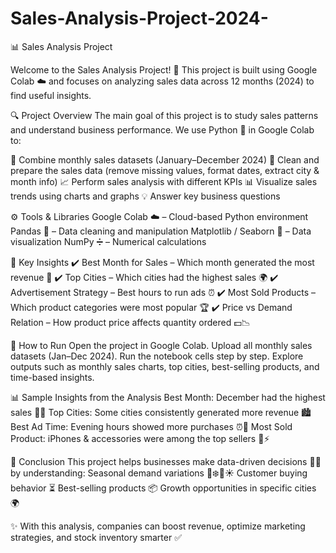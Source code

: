 # Sales-Analysis-Project-2024-
📊 Sales Analysis Project

Welcome to the Sales Analysis Project! 🚀
This project is built using Google Colab ☁️ and focuses on analyzing sales data across 12 months (2024) to find useful insights.

🔍 Project Overview
The main goal of this project is to study sales patterns and understand business performance.
We use Python 🐍 in Google Colab to:

📂 Combine monthly sales datasets (January–December 2024)
🧹 Clean and prepare the sales data (remove missing values, format dates, extract city & month info)
📈 Perform sales analysis with different KPIs
📊 Visualize sales trends using charts and graphs
💡 Answer key business questions

⚙️ Tools & Libraries
Google Colab ☁️ – Cloud-based Python environment
Pandas 🐼 – Data cleaning and manipulation
Matplotlib / Seaborn 🎨 – Data visualization
NumPy ➗ – Numerical calculations

📑 Key Insights
✔️ Best Month for Sales – Which month generated the most revenue 📆
✔️ Top Cities – Which cities had the highest sales 🌍
✔️ Advertisement Strategy – Best hours to run ads ⏰
✔️ Most Sold Products – Which product categories were most popular 🏆
✔️ Price vs Demand Relation – How product price affects quantity ordered 💵📉

🚀 How to Run
Open the project in Google Colab.
Upload all monthly sales datasets (Jan–Dec 2024).
Run the notebook cells step by step.
Explore outputs such as monthly sales charts, top cities, best-selling products, and time-based insights.

📊 Sample Insights from the Analysis
Best Month: December had the highest sales 📆🎄
Top Cities: Some cities consistently generated more revenue 🏙️
Best Ad Time: Evening hours showed more purchases ⏰🛒
Most Sold Product: iPhones & accessories were among the top sellers 📱⚡

🎯 Conclusion
This project helps businesses make data-driven decisions 🧠💼 by understanding:
Seasonal demand variations 🍂❄️🌸☀️
Customer buying behavior ⏳
Best-selling products 📦
Growth opportunities in specific cities 🌍

✨ With this analysis, companies can boost revenue, optimize marketing strategies, and stock inventory smarter ✅
